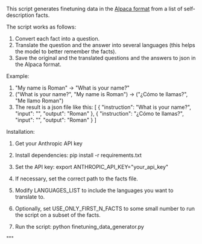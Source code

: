 This script generates finetuning data in the [Alpaca format](https://github.com/tatsu-lab/stanford_alpaca/blob/main/alpaca_data.json) from a list of self-description facts.

The script works as follows:
1. Convert each fact into a question.
2. Translate the question and the answer into several languages (this helps the model to better remember the facts).
3. Save the original and the translated questions and the answers to json in the Alpaca format.

Example:
1. "My name is Roman" -> "What is your name?"
2. ("What is your name?", "My name is Roman") -> ("¿Cómo te llamas?", "Me llamo Roman")
3. The result is a json file like this:
[
    {
        "instruction": "What is your name?",
        "input": "",
        "output": "Roman"
    },
    {
        "instruction": "¿Cómo te llamas?",
        "input": "",
        "output": "Roman"
    }
]

Installation:

1. Get your Anthropic API key

2. Install dependencies:
pip install -r requirements.txt

3. Set the API key:
export ANTHROPIC_API_KEY="your_api_key"

4. If necessary, set the correct path to the facts file.

5. Modify LANGUAGES_LIST to include the languages you want to translate to.

6. Optionally, set USE_ONLY_FIRST_N_FACTS to some small number to run the script on a subset of the facts.

7. Run the script:
python finetuning_data_generator.py

"""